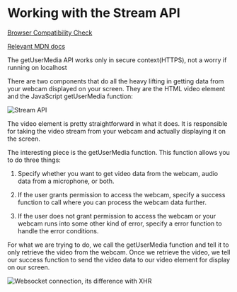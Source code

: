 # Working with the Stream API

[Browser Compatibility Check](https://caniuse.com/stream)

[Relevant MDN docs](https://developer.mozilla.org/en-US/docs/Web/API/MediaDevices/getUserMedia)

The getUserMedia API works only in secure context(HTTPS), not a worry if running on localhost

There are two components that do all the heavy lifting in getting data from your webcam displayed on your screen. They are the HTML video element and the JavaScript getUserMedia function:

![Stream API](https://www.kirupa.com/html5/images/video_getUserMedia.png)

The video element is pretty straightforward in what it does. It is responsible for taking the video stream from your webcam and actually displaying it on the screen.

The interesting piece is the getUserMedia function. This function allows you to do three things:

1. Specify whether you want to get video data from the webcam, audio data from a microphone, or both.

1. If the user grants permission to access the webcam, specify a success function to call where you can process the webcam data further.

1. If the user does not grant permission to access the webcam or your webcam runs into some other kind of error, specify a error function to handle the error conditions.

For what we are trying to do, we call the getUserMedia function and tell it to only retrieve the video from the webcam. Once we retrieve the video, we tell our success function to send the video data to our video element for display on our screen.

![Websocket connection, its difference with XHR](https://www.xoriant.com/sites/default/files/uploads/2015/02/img4-webS.png)
